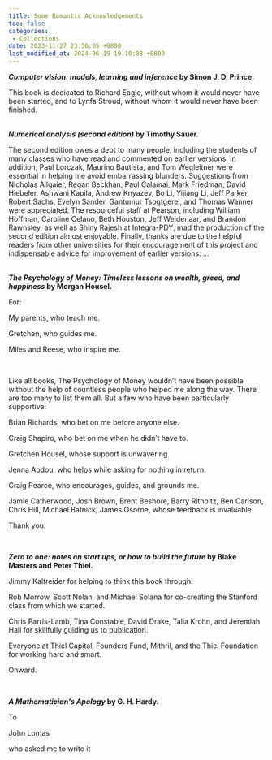```yaml
---
title: Some Romantic Acknowledgements
toc: false
categories:
 - Collections
date: 2023-11-27 23:56:05 +0800
last_modified_at: 2024-06-19 19:10:08 +0800
---
```


***Computer vision: models, learning and inference* by Simon J. D. Prince.**

<div class="quote--left">This book is dedicated to Richard Eagle, without whom it would never have been started, and to Lynfa Stroud, without whom it would never have been finished.</div>

<br>

***Numerical analysis (second edition)* by Timothy Sauer.**

<div class="quote--left">The second edition owes a debt to many people, including the students of many classes who have read and commented on earlier versions. In addition, Paul Lorczak, Maurino Bautista, and Tom Wegleitner were essential in helping me avoid embarrassing blunders. Suggestions from Nicholas Allgaier, Regan Beckhan, Paul Calamai, Mark Friedman, David Hiebeler, Ashwani Kapila, Andrew Knyazev, Bo Li, Yijiang Li, Jeff Parker, Robert Sachs, Evelyn Sander, Gantumur Tsogtgerel, and Thomas Wanner were appreciated. The resourceful staff at Pearson, including William Hoffman, Caroline Celano, Beth Houston, Jeff Weidenaar, and Brandon Rawnsley, as well as Shiny Rajesh at Integra-PDY, mad the production of the second edition almost enjoyable. Finally, thanks are due to the helpful readers from other universities for their encouragement of this project and indispensable advice for improvement of earlier versions: ...</div>

<br>

***The Psychology of Money: Timeless lessons on wealth, greed, and happiness* by Morgan Housel.**

<div class="quote--left" markdown="1">

For:

My parents, who teach me.

Gretchen, who guides me.

Miles and Reese, who inspire me. 

</div>

<br>

<div class="quote--left" markdown="1">

Like all books, The Psychology of Money wouldn’t have been possible without the help of countless people who helped me along the way. There are too many to list them all. But a few who have been particularly supportive:

Brian Richards, who bet on me before anyone else.

Craig Shapiro, who bet on me when he didn’t have to.

Gretchen Housel, whose support is unwavering.

Jenna Abdou, who helps while asking for nothing in return.

Craig Pearce, who encourages, guides, and grounds me.

Jamie Catherwood, Josh Brown, Brent Beshore, Barry Ritholtz, Ben Carlson, Chris Hill, Michael Batnick, James Osorne, whose feedback is invaluable.

Thank you.

</div>

<br>

***Zero to one: notes on start ups, or how to build the future* by Blake Masters and Peter Thiel.** 

<div class="quote--left" markdown="1">

Jimmy Kaltreider for helping to think this book through.

Rob Morrow, Scott Nolan, and Michael Solana for co-creating the Stanford class from which we started.

Chris Parris-Lamb, Tina Constable, David Drake, Talia Krohn, and Jeremiah Hall for skillfully guiding us to publication.

Everyone at Thiel Capital, Founders Fund, Mithril, and the Thiel Foundation for working hard and smart.

Onward.

</div>

<br>

***A Mathematician's Apology* by G. H. Hardy.**

<div class="quote--center" markdown="1">

To

John Lomas

who asked me to write it

</div>

